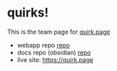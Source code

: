 

# quirks!

This is the team page for [quirk.page](https://quirk.page)

- webapp repo [repo](https://github.com/quirk-page/webapp)
- docs repo (obsidian) [repo](https://github.com/quirk-page/quirk-docs)
- live site: https://quirk.page
